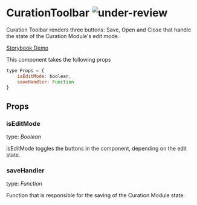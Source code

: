 # CurationToolbar ![under-review](status-images/under-review.svg)

Curation Toolbar renders three buttons: Save, Open and Close that handle the state of the Curation Module's edit mode.

[Storybook Demo](http://localhost:8001/?selectedKind=CurationToolbar)

<!-- STORY -->

This component takes the following props

```javascript
type Props = {
	isEditMode: boolean,
	saveHandler: Function
}
```

## Props

### isEditMode

type: _Boolean_

isEditMode toggles the buttons in the component, depending on the edit state.

### saveHandler

type: _Function_

Function that is responsible for the saving of the Curation Module state.
